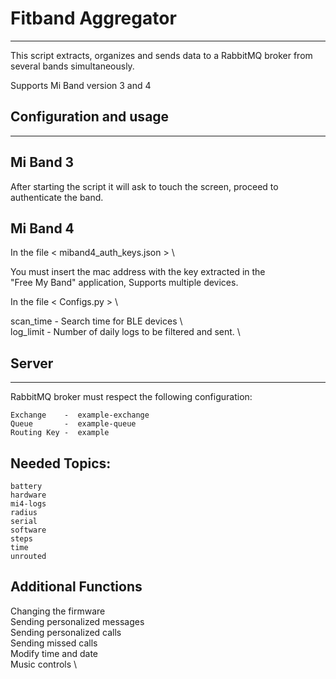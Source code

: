 # Fitband Aggregator
--------------------------------------------------------

This script extracts, organizes and sends data to a
RabbitMQ broker from several bands simultaneously.

Supports Mi Band version 3 and 4

## Configuration and usage
--------------------------------------------------------

## Mi Band 3       

After starting the script it will ask
to touch the screen, proceed to authenticate the band.

## Mi Band 4      

In the file < miband4_auth_keys.json >                          \                             

You must insert the mac address with the key extracted in the       
"Free My Band" application, Supports multiple devices.              

In the file < Configs.py >                                      \
                        
scan_time   -   Search time for BLE devices                     \                                    
log_limit   -   Number of daily logs to be filtered and sent.   \   

## Server
--------------------------------------------------------

RabbitMQ broker must respect the following configuration:           

    Exchange    -  example-exchange                                 
    Queue       -  example-queue                                    
    Routing Key -  example                                          
                                                                    
## Needed Topics:                                                    
    battery                                                   
    hardware                                                        
    mi4-logs                                                        
    radius                                                          
    serial                                                          
    software                                                        
    steps                                                           
    time                                                            
    unrouted                                                        

##  Additional Functions

Changing the firmware           \
Sending personalized messages   \
Sending personalized calls      \
Sending missed calls            \
Modify time and date            \
Music controls                  \
